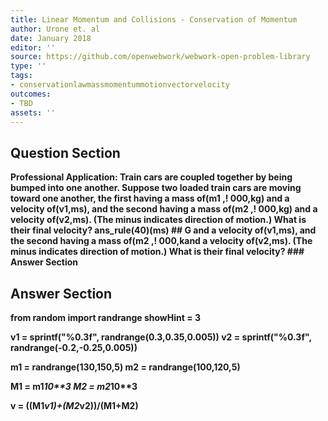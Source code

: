 ```yaml
---
title: Linear Momentum and Collisions - Conservation of Momentum
author: Urone et. al
date: January 2018
editor: ''
source: https://github.com/openwebwork/webwork-open-problem-library
type: ''
tags:
- conservationlawmassmomentummotionvectorvelocity
outcomes:
- TBD
assets: ''
---
```


## Question Section 

<b>
<b>Professional Application:<b> Train cars are coupled together by being bumped into one another. Suppose two loaded train cars are moving toward one another, the first having a mass of(m1 ,! 000,kg) and a velocity of(v1,ms), and the second having a mass of(m2 ,! 000,kg) and a velocity of(v2,ms). (The minus indicates direction of motion.) What is their final velocity?
ans_rule(40)(ms)
## G
and a velocity of(v1,ms), and the second having a mass of(m2 ,! 000,kand a velocity of(v2,ms). (The minus indicates direction of motion.) What is their final velocity?
### Answer Section


## Answer Section

from random import randrange
showHint = 3

v1 = sprintf("%0.3f", randrange(0.3,0.35,0.005))
v2 = sprintf("%0.3f", randrange(-0.2,-0.25,0.005))

m1 = randrange(130,150,5)
m2 = randrange(100,120,5)

M1 = m1*10**3
M2 = m2*10**3

v = ((M1*v1)+(M2*v2))/(M1+M2)